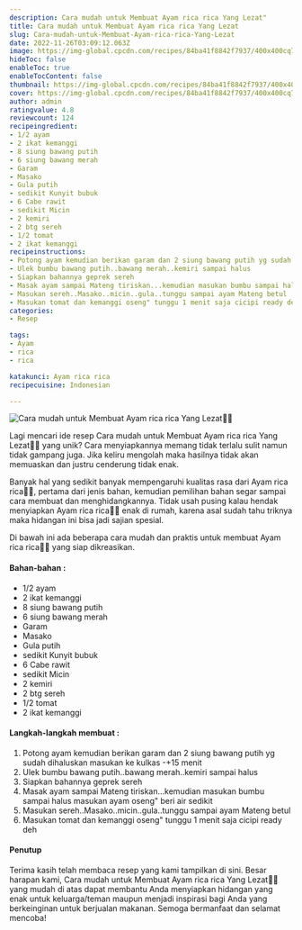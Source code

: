 ```yaml
---
description: Cara mudah untuk Membuat Ayam rica rica Yang Lezat"
title: Cara mudah untuk Membuat Ayam rica rica Yang Lezat
slug: Cara-mudah-untuk-Membuat-Ayam-rica-rica-Yang-Lezat
date: 2022-11-26T03:09:12.063Z
image: https://img-global.cpcdn.com/recipes/84ba41f8842f7937/400x400cq70/photo.jpg
hideToc: false
enableToc: true
enableTocContent: false
thumbnail: https://img-global.cpcdn.com/recipes/84ba41f8842f7937/400x400cq70/photo.jpg
cover: https://img-global.cpcdn.com/recipes/84ba41f8842f7937/400x400cq70/photo.jpg
author: admin
ratingvalue: 4.8
reviewcount: 124
recipeingredient:
- 1/2 ayam
- 2 ikat kemanggi
- 8 siung bawang putih
- 6 siung bawang merah
- Garam
- Masako
- Gula putih
- sedikit Kunyit bubuk
- 6 Cabe rawit
- sedikit Micin
- 2 kemiri
- 2 btg sereh
- 1/2 tomat
- 2 ikat kemanggi
recipeinstructions:
- Potong ayam kemudian berikan garam dan 2 siung bawang putih yg sudah dihaluskan masukan ke kulkas -+15 menit
- Ulek bumbu bawang putih..bawang merah..kemiri sampai halus
- Siapkan bahannya geprek sereh
- Masak ayam sampai Mateng tiriskan...kemudian masukan bumbu sampai halus masukan ayam oseng" beri air sedikit
- Masukan sereh..Masako..micin..gula..tunggu sampai ayam Mateng betul
- Masukan tomat dan kemanggi oseng" tunggu 1 menit saja cicipi ready deh
categories:
- Resep

tags:
- Ayam
- rica
- rica

katakunci: Ayam rica rica
recipecuisine: Indonesian

---
```


![Cara mudah untuk Membuat Ayam rica rica Yang Lezat👩‍🍳](https://img-global.cpcdn.com/recipes/84ba41f8842f7937/400x400cq70/photo.jpg)

Lagi mencari ide resep Cara mudah untuk Membuat Ayam rica rica Yang Lezat👩‍🍳 yang unik? Cara menyiapkannya memang tidak terlalu sulit namun tidak gampang juga. Jika keliru mengolah maka hasilnya tidak akan memuaskan dan justru cenderung tidak enak.

Banyak hal yang sedikit banyak mempengaruhi kualitas rasa dari Ayam rica rica👩‍🍳, pertama dari jenis bahan, kemudian pemilihan bahan segar sampai cara membuat dan menghidangkannya. Tidak usah pusing kalau hendak menyiapkan Ayam rica rica👩‍🍳 enak di rumah, karena asal sudah tahu triknya maka hidangan ini bisa jadi sajian spesial.

Di bawah ini ada beberapa cara mudah dan praktis untuk membuat Ayam rica rica👩‍🍳 yang siap dikreasikan.

<!--inarticleads1-->

#### Bahan-bahan :

- 1/2 ayam
- 2 ikat kemanggi
- 8 siung bawang putih
- 6 siung bawang merah
- Garam
- Masako
- Gula putih
- sedikit Kunyit bubuk
- 6 Cabe rawit
- sedikit Micin
- 2 kemiri
- 2 btg sereh
- 1/2 tomat
- 2 ikat kemanggi

<!--inarticleads2-->

#### Langkah-langkah membuat :

1. Potong ayam kemudian berikan garam dan 2 siung bawang putih yg sudah dihaluskan masukan ke kulkas -+15 menit
1. Ulek bumbu bawang putih..bawang merah..kemiri sampai halus
1. Siapkan bahannya geprek sereh
1. Masak ayam sampai Mateng tiriskan...kemudian masukan bumbu sampai halus masukan ayam oseng" beri air sedikit
1. Masukan sereh..Masako..micin..gula..tunggu sampai ayam Mateng betul
1. Masukan tomat dan kemanggi oseng" tunggu 1 menit saja cicipi ready deh

#### Penutup

Terima kasih telah membaca resep yang kami tampilkan di sini. Besar harapan kami, Cara mudah untuk Membuat Ayam rica rica Yang Lezat👩‍🍳 yang mudah di atas dapat membantu Anda menyiapkan hidangan yang enak untuk keluarga/teman maupun menjadi inspirasi bagi Anda yang berkeinginan untuk berjualan makanan. Semoga bermanfaat dan selamat mencoba!